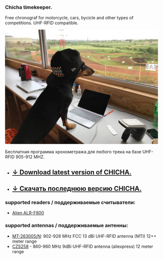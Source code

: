 ### Chicha timekeeper. 

Free chronograf for motorcycle, cars, bycicle and other types of competitions. 
UHF-RFID compatible. 

<img src="https://raw.githubusercontent.com/matveynator/chicha/main/chicha.jpg" width="600">

Бесплатная программа хронометража для любого трека на базе UHF-RFID 905-912 MHZ. 

- ## [↓ Download latest version of CHICHA.](http://files.matveynator.ru/chicha/) 
- ## [↓ Скачать последнюю версию CHICHA.](http://files.matveynator.ru/chicha/)

###  supported readers / поддерживаемые считыватели: 

- [Alien ALR-F800](https://www.alientechnology.com/products/readers/alr-f800/)


### supported antennas / поддерживаемые антенны:

- [MT-263005/N](https://www.arcantenna.com/products/mt-263005-n-902-928-mhz-fcc-13-dbi-dbi-linear-v-h-polarity-directional-antenna-with-n-female-termination): 902-928 MHz FCC 13 dBi UHF-RFID antenna (MTI) 12++ meter range
- [CZS258](https://aliexpress.ru/item/32891562027.html) -  860-960 MHz 9dBi UHF-RFID antenna (aliexpress) 12 meter range
